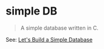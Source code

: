 # simple DB 
> A simple database written in C.

See: [Let's Build a Simple Database](https://cstack.github.io/db_tutorial/)
